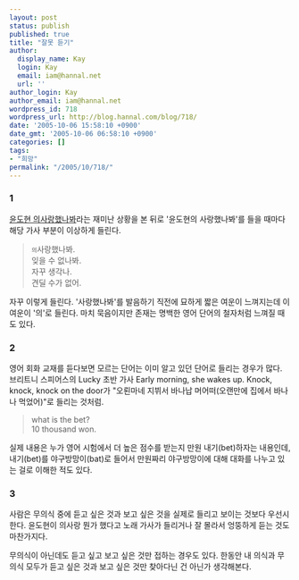 ```yaml
---
layout: post
status: publish
published: true
title: "잘못 듣기"
author:
  display_name: Kay
  login: Kay
  email: iam@hannal.net
  url: ''
author_login: Kay
author_email: iam@hannal.net
wordpress_id: 718
wordpress_url: http://blog.hannal.com/blog/718/
date: '2005-10-06 15:58:10 +0900'
date_gmt: '2005-10-06 06:58:10 +0900'
categories: []
tags:
- "희망"
permalink: "/2005/10/718/"
---
```

<h3>1</h3>
<p><a href="http://xamp.linuxstudy.pe.kr/tt/index.php?pl=127">윤도현 의사랑했나봐</a>라는 재미난 상황을 본 뒤로 '윤도현의 사랑했나봐'를 들을 때마다 해당 가사 부분이 이상하게 들린다.</p>
<blockquote><p><span style="font-size: 75%;">의</span>사랑했나봐.<br />
잊을 수 없나봐.<br />
자꾸 생각나.<br />
견딜 수가 없어.</p></blockquote>
<p>자꾸 이렇게 들린다. '사랑했나봐'를 발음하기 직전에 묘하게 짧은 여운이 느껴지는데 이 여운이 '의'로 들린다. 마치 묵음이지만 존재는 명백한 영어 단어의 철자처럼 느껴질 때도 있다.</p>
<h3>2</h3>
<p>영어 회화 교재를 듣다보면 모르는 단어는 이미 알고 있던 단어로 들리는 경우가 많다. 브리트니 스피어스의 Lucky 초반 가사  Early morning, she wakes up. Knock, knock, knock on the door가  "오뢴마네 지뷔서 바나납 머어떠(오랜만에 집에서 바나나 먹었어)"로 들리는 것처럼.</p>
<blockquote><p>what is the bet?<br />
10 thousand won.</p></blockquote>
<p>실제 내용은 누가 영어 시험에서 더 높은 점수를 받는지 만원 내기(bet)하자는 내용인데, 내기(bet)를 야구방망이(bat)로 들어서 만원짜리 야구방망이에 대해 대화를 나누고 있는 걸로 이해한 적도 있다.</p>
<h3>3</h3>
<p>사람은 무의식 중에 듣고 싶은 것과 보고 싶은 것을 실제로 들리고 보이는 것보다 우선시 한다. 윤도현이 의사랑 뭔가 했다고 노래 가사가 들리거나 잘 몰라서 엉뚱하게 듣는 것도 마찬가지다.</p>
<p>무의식이 아닌데도 듣고 싶고 보고 싶은 것만 접하는 경우도 있다. 한동안 내 의식과 무의식 모두가 듣고 싶은 것과 보고 싶은 것만 찾아다닌 건 아닌가 생각해본다.</p>
